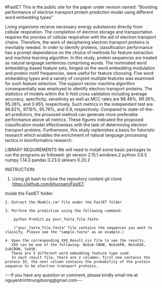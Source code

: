 #FastET
This is the public site for the paper under revison named: "Boosting performance of electron transport protein prediction model using different word embedding types"

 
Living organisms receive necessary energy substances directly from cellular respiration. The completion of electron storage and transportation requires the process of cellular respiration with the aid of electron transport chains. Therefore, the work of deciphering electron transport proteins is inevitably needed. In order to identify proteins, classification performance has a prompt dependence on the choice of methods for feature extraction and machine learning algorithm. In this study, protein sequences are treated as natural language sentences comprising words. The nominated word embedding-based feature sets, hinged on the word embedding modulation and protein motif frequencies, were useful for feature choosing. Five word embedding types and a variety of conjoint multiple features was examined for such feature selection. The support vector machine algorithm consequentially was employed to identify electron transport proteins. The statistics of models within the 5-fold cross validation including average accuracy, specificity, sensitivity as well as MCC rates are 98.46%, 99.36%, 95.26%, and 0.955, respectively. Such metrics in the independent test are 96.82%, 97.16%, 95.76%, and 0.9, respectively. Compared to state-of-the-art predictors, the prososed method can generate more preferable performance above all metrics. These figures indicated the proposed classification model effectiveness with the task of determining electron transport proteins. Furthermore, this study replenishes a basis for futuristic research which enables the enrichment of natural language processing tactics in bioinformatics research.



LIBRARY REQUIREMENTS
	We will need to install some basic packages to run the programs as followed:
		git version 2.15.1.windows.2
		python 3.6.5
		numpy 1.14.3
		pandas 0.23.0
		sklearn 0.20.2
		
		
INSTRUCTION:

1. Using git bash to clone the repository content
   git clone https://github.com/khucnam/FastET

Inside the FastET folder:   

	2. Extract the Models.rar file under the FastET folder
	   
	3. Perform the prediction using the following command:
		
		python Predict.py your_fasta_file.fasta

		("your_fasta_file.fasta" file contains the sequences you want to classify. Please see the "sample.fasta" as an example.)

	4. Open the corresponding XXX_Result.csv file to see the results.
	   XXX can be one of the following: NoSub-CBOW, NoSubFN, NoSubSK, SubCBOW, SubSK. 
	   These are 5 different word embedding feature type used. 
	   In each result file, there are 2 columms: first one contains the protein ID, the next column contains the probability of the protein sequence to be electron transport proteins.

---If you have any question or comment, please kindly email me at nguyentrinhtrungduong@gmail.com---